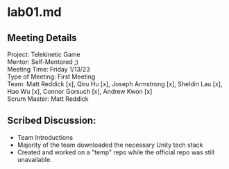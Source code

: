# lab01.md

## Meeting Details  

Project: Telekinetic Game   
Mentor: Self-Mentored ;)  
Meeting Time: Friday 1/13/23  
Type of Meeting: First Meeting  
Team: Matt Reddick [x], Qiru Hu [x], Joseph Armstrong [x], Sheldin Lau [x], Hao Wu [x], Connor Gorsuch [x], Andrew Kwon [x]  
Scrum Master: Matt Reddick  

## Scribed Discussion:

- Team Introductions
- Majority of the team downloaded the necessary Unity tech stack 
- Created and worked on a "temp" repo while the official repo was still unavailable.
